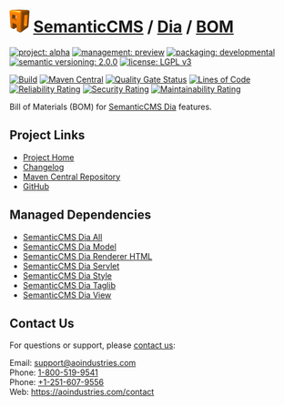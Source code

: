 # [<img src="ao-logo.png" alt="AO Logo" width="35" height="40">](https://github.com/ao-apps) [SemanticCMS](https://github.com/ao-apps/semanticcms) / [Dia](https://github.com/ao-apps/semanticcms-dia) / [BOM](https://github.com/ao-apps/semanticcms-dia-bom)

[![project: alpha](https://semanticcms.com/ao-badges/project-alpha.svg)](https://aoindustries.com/life-cycle#project-alpha)
[![management: preview](https://semanticcms.com/ao-badges/management-preview.svg)](https://aoindustries.com/life-cycle#management-preview)
[![packaging: developmental](https://semanticcms.com/ao-badges/packaging-developmental.svg)](https://aoindustries.com/life-cycle#packaging-developmental)  
[![semantic versioning: 2.0.0](https://semanticcms.com/ao-badges/semver-2.0.0.svg)](http://semver.org/spec/v2.0.0.html)
[![license: LGPL v3](https://semanticcms.com/ao-badges/license-lgpl-3.0.svg)](https://www.gnu.org/licenses/lgpl-3.0)

[![Build](https://github.com/ao-apps/semanticcms-dia-bom/workflows/Build/badge.svg?branch=master)](https://github.com/ao-apps/semanticcms-dia-bom/actions?query=workflow%3ABuild)
[![Maven Central](https://maven-badges.herokuapp.com/maven-central/com.semanticcms/semanticcms-dia-bom/badge.svg)](https://maven-badges.herokuapp.com/maven-central/com.semanticcms/semanticcms-dia-bom)
[![Quality Gate Status](https://sonarcloud.io/api/project_badges/measure?branch=master&project=com.semanticcms%3Asemanticcms-dia-bom&metric=alert_status)](https://sonarcloud.io/dashboard?branch=master&id=com.semanticcms%3Asemanticcms-dia-bom)
[![Lines of Code](https://sonarcloud.io/api/project_badges/measure?branch=master&project=com.semanticcms%3Asemanticcms-dia-bom&metric=ncloc)](https://sonarcloud.io/component_measures?branch=master&id=com.semanticcms%3Asemanticcms-dia-bom&metric=ncloc)  
[![Reliability Rating](https://sonarcloud.io/api/project_badges/measure?branch=master&project=com.semanticcms%3Asemanticcms-dia-bom&metric=reliability_rating)](https://sonarcloud.io/component_measures?branch=master&id=com.semanticcms%3Asemanticcms-dia-bom&metric=Reliability)
[![Security Rating](https://sonarcloud.io/api/project_badges/measure?branch=master&project=com.semanticcms%3Asemanticcms-dia-bom&metric=security_rating)](https://sonarcloud.io/component_measures?branch=master&id=com.semanticcms%3Asemanticcms-dia-bom&metric=Security)
[![Maintainability Rating](https://sonarcloud.io/api/project_badges/measure?branch=master&project=com.semanticcms%3Asemanticcms-dia-bom&metric=sqale_rating)](https://sonarcloud.io/component_measures?branch=master&id=com.semanticcms%3Asemanticcms-dia-bom&metric=Maintainability)

Bill of Materials (BOM) for [SemanticCMS Dia](https://github.com/ao-apps/semanticcms-dia) features.

## Project Links
* [Project Home](https://semanticcms.com/dia/bom/)
* [Changelog](https://semanticcms.com/dia/bom/changelog)
* [Maven Central Repository](https://search.maven.org/artifact/com.semanticcms/semanticcms-dia-bom)
* [GitHub](https://github.com/ao-apps/semanticcms-dia-bom)

## Managed Dependencies
* [SemanticCMS Dia All](https://github.com/ao-apps/semanticcms-dia-all)
* [SemanticCMS Dia Model](https://github.com/ao-apps/semanticcms-dia-model)
* [SemanticCMS Dia Renderer HTML](https://github.com/ao-apps/semanticcms-dia-renderer-html)
* [SemanticCMS Dia Servlet](https://github.com/ao-apps/semanticcms-dia-servlet)
* [SemanticCMS Dia Style](https://github.com/ao-apps/semanticcms-dia-style)
* [SemanticCMS Dia Taglib](https://github.com/ao-apps/semanticcms-dia-taglib)
* [SemanticCMS Dia View](https://github.com/ao-apps/semanticcms-dia-view)

## Contact Us
For questions or support, please [contact us](https://aoindustries.com/contact):

Email: [support@aoindustries.com](mailto:support@aoindustries.com)  
Phone: [1-800-519-9541](tel:1-800-519-9541)  
Phone: [+1-251-607-9556](tel:+1-251-607-9556)  
Web: https://aoindustries.com/contact
